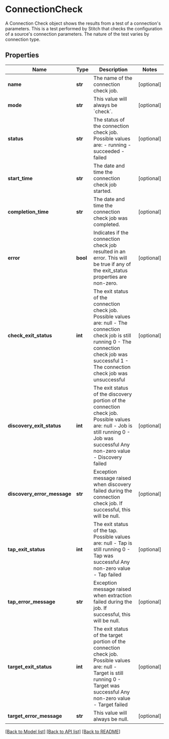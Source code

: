 # ConnectionCheck

A Connection Check object shows the results from a test of a connection's parameters. This is a test performed by Stitch that checks the configuration of a source's connection parameters. The nature of the test varies by connection type.
## Properties
Name | Type | Description | Notes
------------ | ------------- | ------------- | -------------
**name** | **str** | The name of the connection check job. | [optional]
**mode** | **str** | This value will always be &#x60;check&#x60;. | [optional]
**status** | **str** | The status of the connection check job. Possible values are: - running - succeeded - failed  | [optional]
**start_time** | **str** | The date and time the connection check job started. | [optional]
**completion_time** | **str** | The date and time the connection check job was completed. | [optional]
**error** | **bool** | Indicates if the connection check job resulted in an error. This will be true if any of the exit_status properties are non-zero.  | [optional]
**check_exit_status** | **int** | The exit status of the connection check job. Possible values are: null - The connection check job is still running 0 - The connection check job was successful 1 - The connection check job was unsuccessful  | [optional]
**discovery_exit_status** | **int** | The exit status of the discovery portion of the connection check job. Possible values are: null - Job is still running 0 - Job was successful Any non-zero value - Discovery failed  | [optional]
**discovery_error_message** | **str** | Exception message raised when discovery failed during the connection check job. If successful, this will be null.  | [optional]
**tap_exit_status** | **int** | The exit status of the tap. Possible values are: null - Tap is still running 0 - Tap was successful Any non-zero value - Tap failed  | [optional]
**tap_error_message** | **str** | Exception message raised when extraction failed during the job. If successful, this will be null.  | [optional]
**target_exit_status** | **int** | The exit status of the target portion of the connection check job. Possible values are: null - Target is still running 0 - Target was successful Any non-zero value - Target failed  | [optional]
**target_error_message** | **str** | This value will always be null. | [optional]

[[Back to Model list]](../README.md#documentation-for-models) [[Back to API list]](../README.md#documentation-for-api-endpoints) [[Back to README]](../README.md)


